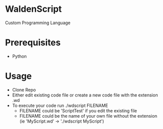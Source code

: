 # WaldenScript
Custom Programming Language

# Prerequisites
- Python

# Usage
- Clone Repo
- Either edit existing code file or create a new code file with the extension .wd
- To execute your code run ./wdscript FILENAME
    - FILENAME could be 'ScriptTest' if you edit the existing file
    - FILENAME could be the name of your own file without the extension (ie 'MyScript.wd' -> './wdscript MyScript')
